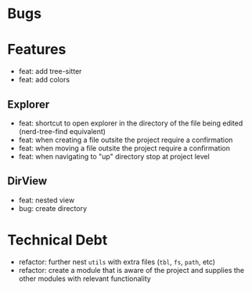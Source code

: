 # Bugs

# Features

- feat: add tree-sitter
- feat: add colors

## Explorer

- feat: shortcut to open explorer in the directory of the file being edited (nerd-tree-find equivalent)
- feat: when creating a file outsite the project require a confirmation
- feat: when moving a file outsite the project require a confirmation
- feat: when navigating to "up" directory stop at project level

## DirView

- feat: nested view
- bug: create directory

# Technical Debt

- refactor: further nest `utils` with extra files (`tbl`, `fs`, `path`, etc)
- refactor: create a module that is aware of the project and supplies the other modules with relevant functionality


